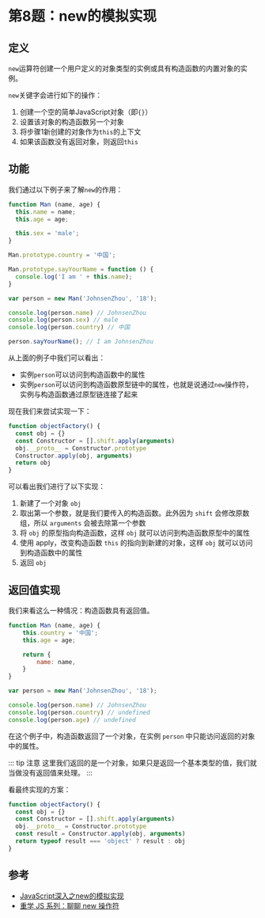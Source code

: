 # 第8题：new的模拟实现

## 定义

`new`运算符创建一个用户定义的对象类型的实例或具有构造函数的内置对象的实例。

`new`关键字会进行如下的操作：

1. 创建一个空的简单JavaScript对象（即`{}`）
2. 设置该对象的构造函数另一个对象
3. 将步骤1新创建的对象作为`this`的上下文
4. 如果该函数没有返回对象，则返回`this`

## 功能

我们通过以下例子来了解`new`的作用：

```js
function Man (name, age) {
  this.name = name;
  this.age = age;

  this.sex = 'male';
}

Man.prototype.country = '中国';

Man.prototype.sayYourName = function () {
  console.log('I am ' + this.name);
}

var person = new Man('JohnsenZhou', '18');

console.log(person.name) // JohnsenZhou
console.log(person.sex) // male
console.log(person.country) // 中国

person.sayYourName(); // I am JohnsenZhou
```

从上面的例子中我们可以看出：

- 实例`person`可以访问到构造函数中的属性
- 实例`person`可以访问到构造函数原型链中的属性，也就是说通过`new`操作符，实例与构造函数通过原型链连接了起来

现在我们来尝试实现一下：

```js
function objectFactory() {
  const obj = {}
  const Constructor = [].shift.apply(arguments)
  obj.__proto__ = Constructor.prototype
  Constructor.apply(obj, arguments)
  return obj
}
```

可以看出我们进行了以下实现：

1. 新建了一个对象 `obj`
2. 取出第一个参数，就是我们要传入的构造函数。此外因为 `shift` 会修改原数组，所以 `arguments` 会被去除第一个参数
3. 将 `obj` 的原型指向构造函数，这样 `obj` 就可以访问到构造函数原型中的属性
4. 使用 apply，改变构造函数 `this` 的指向到新建的对象，这样 `obj` 就可以访问到构造函数中的属性
5. 返回 `obj`

## 返回值实现

我们来看这么一种情况：构造函数具有返回值。

```js
function Man (name, age) {
    this.country = '中国';
    this.age = age;

    return {
        name: name,
    }
}

var person = new Man('JohnsenZhou', '18');

console.log(person.name) // JohnsenZhou
console.log(person.country) // undefined
console.log(person.age) // undefined
```

在这个例子中，构造函数返回了一个对象，在实例 `person` 中只能访问返回的对象中的属性。

::: tip 注意
这里我们返回的是一个对象，如果只是返回一个基本类型的值，我们就当做没有返回值来处理。
:::

看最终实现的方案：

```js
function objectFactory() {
  const obj = {}
  const Constructor = [].shift.apply(arguments)
  obj.__proto__ = Constructor.prototype
  const result = Constructor.apply(obj, arguments)
  return typeof result === 'object' ? result : obj
}
```

## 参考

- [JavaScript深入之new的模拟实现](https://juejin.im/post/590a99015c497d005852cf26)
- [重学 JS 系列：聊聊 new 操作符](https://juejin.im/post/5c7b963ae51d453eb173896e)
